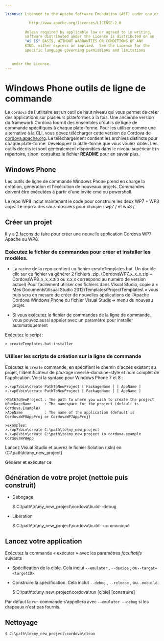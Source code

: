```yaml
---

license: Licensed to the Apache Software Foundation (ASF) under one or more contributor license agreements. See the NOTICE file distributed with this work for additional information regarding copyright ownership. The ASF licenses this file to you under the Apache License, Version 2.0 (the "License"); you may not use this file except in compliance with the License. You may obtain a copy of the License at

           http://www.apache.org/licenses/LICENSE-2.0
    
         Unless required by applicable law or agreed to in writing,
         software distributed under the License is distributed on an
         "AS IS" BASIS, WITHOUT WARRANTIES OR CONDITIONS OF ANY
         KIND, either express or implied.  See the License for the
         specific language governing permissions and limitations
    

   under the License.
---
```


# Windows Phone outils de ligne de commande

Le `cordova` de l'utilitaire est un outil de haut niveau qui vous permet de créer des applications sur plusieurs plateformes à la fois. Une ancienne version du framework Cordova fournit des ensembles d'outils de ligne de commande spécifiques à chaque plate-forme. Pour les utiliser comme une alternative à la CLI, vous devez télécharger cette version de Cordova de [cordova.apache.org][1]. Le téléchargement contient les archives distincts pour chaque plate-forme. Développez la plate-forme que vous voulez cibler. Les outils décrits ici sont généralement disponibles dans le niveau supérieur `bin` répertoire, sinon, consultez le fichier **README** pour en savoir plus.

 [1]: http://cordova.apache.org

## Windows Phone

Les outils de ligne de commande Windows Phone prend en charge la création, génération et l'exécution de nouveaux projets. Commandes doivent être exécutées à partir d'une invite cmd ou powershell.

Le repo WP8 inclut maintenant le code pour construire les deux WP7 + WP8 apps. Le repo a des sous-dossiers pour chaque : wp7 / et wp8 /

## Créer un projet

Il y a 2 façons de faire pour créer une nouvelle application Cordova WP7 Apache ou WP8.

### Exécutez le fichier de commandes pour créer et installer les modèles.

*   La racine de la repo contient un fichier createTemplates.bat. Un double clic sur ce fichier va générer 2 fichiers .zip. (CordovaWP7\_x\_x\_x.zip + CordovaWP8\_x\_x\_x.zip où x.x.x correspond au numéro de version actuel) Pour facilement utiliser ces fichiers dans Visual Studio, copie à « Mes Documents\Visual Studio 2012\Templates\ProjectTemplates\ » vous puis sera en mesure de créer de nouvelles applications de l'Apache Cordova Windows Phone du fichier Visual Studio-> menu du nouveau projet.

*   Si vous exécutez le fichier de commandes de la ligne de commande, vous pouvez aussi appeler avec un paramètre pour installer automatiquement

Exécutez le script :

    > createTemplates.bat-installer
    

### Utiliser les scripts de création sur la ligne de commande

Exécutez le `create` commande, en spécifiant le chemin d'accès existant au projet, l'identificateur de package inverse-domaine-style et nom complet de l'application. Voici la syntaxe pour Windows Phone 7 et 8 :

    >.\wp7\bin\create PathToNewProject [ PackageName ] [ AppName ]
    >.\wp8\bin\create PathToNewProject [ PackageName ] [ AppName ]
    
    >PathToNewProject : The path to where you wish to create the project
    >PackageName      : The namespace for the project (default is Cordova.Example)
    >AppName          : The name of the application (default is CordovaWP8AppProj or CordovaWP7AppProj)
    
    >examples:
    >.\wp7\bin\create C:\path\to\my_new_project
    >.\wp8\bin\create C:\path\to\my_new_project io.cordova.example CordovaWP8App
    

Lancez Visual Studio et ouvrez le fichier Solution (.sln) en (C:\path\to\my\_new\_project)

Générer et exécuter ce

## Génération de votre projet (nettoie puis construit)

*   Débogage
    
    $ C:\path\to\my\_new\_project\cordova\build--debug

*   Libération
    
    $ C:\path\to\my\_new\_project\cordova\build--communiqué

## Lancez votre application

Exécutez la commande « exécuter » avec les paramètres *facultatifs* suivants

*   Spécification de la cible. Cela inclut `--emulator` , `--device` , ou`--target=<targetID>`.

*   Construire la spécification. Cela inclut `--debug` , `--release` , ou`--nobuild`.
    
    $ C:\path\to\my\_new\_project\cordova\run \[cible\] \[construire\]

Par défaut la `run` commande s'appellera avec `--emulator --debug` si les drapeaux n'est pas fournis.

## Nettoyage

    $ C:\path\to\my_new_project\cordova\clean